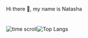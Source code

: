 <!---
Nattyme/Nattyme is a ✨ special ✨ repository because its `README.md` (this file) appears on your GitHub profile.
You can click the Preview link to take a look at your changes.
--->

Hi there 👋, my name is Natasha
#
![time scroll](https://github.com/Nattyme/LoftHouse/assets/82378331/7b077a6f-4c92-4b3f-8d9b-99ba84348449)![Top Langs](https://github-readme-stats.vercel.app/api/top-langs/?username=Nattyme&layout=donut)






